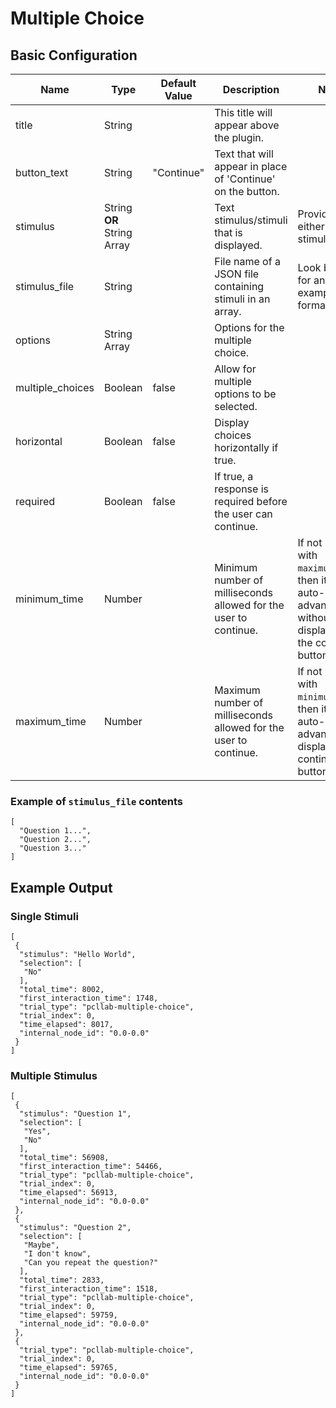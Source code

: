 # Multiple Choice

## Basic Configuration
|Name|Type|Default Value|Description|Note|
|----|----|-------------|-----------|----|
|title|String||This title will appear above the plugin.||
|button_text|String|"Continue"|Text that will appear in place of 'Continue' on the button.||
|stimulus|String **OR** String Array||Text stimulus/stimuli that is displayed.|Provide either this or stimulus_file.|
|stimulus_file|String||File name of a JSON file containing stimuli in an array.|Look below for an example of formatting.|
|options|String Array||Options for the multiple choice.||
|multiple_choices|Boolean|false|Allow for multiple options to be selected.||
|horizontal|Boolean|false|Display choices horizontally if true.||
|required|Boolean|false|If true, a response is required before the user can continue.||
|minimum_time|Number||Minimum number of milliseconds allowed for the user to continue.|If not used with `maximum_time`, then it will auto-advance without displaying the continue button.|
|maximum_time|Number||Maximum number of milliseconds allowed for the user to continue.|If not used with `minimum_time`, then it will auto-advance and display the continue button.|

### Example of `stimulus_file` contents
```
[
  "Question 1...",
  "Question 2...",
  "Question 3..."
]
```

## Example Output
### Single Stimuli
```
[
 {
  "stimulus": "Hello World",
  "selection": [
   "No"
  ],
  "total_time": 8002,
  "first_interaction_time": 1748,
  "trial_type": "pcllab-multiple-choice",
  "trial_index": 0,
  "time_elapsed": 8017,
  "internal_node_id": "0.0-0.0"
 }
]
```

### Multiple Stimulus
```
[
 {
  "stimulus": "Question 1",
  "selection": [
   "Yes",
   "No"
  ],
  "total_time": 56908,
  "first_interaction_time": 54466,
  "trial_type": "pcllab-multiple-choice",
  "trial_index": 0,
  "time_elapsed": 56913,
  "internal_node_id": "0.0-0.0"
 },
 {
  "stimulus": "Question 2",
  "selection": [
   "Maybe",
   "I don't know",
   "Can you repeat the question?"
  ],
  "total_time": 2833,
  "first_interaction_time": 1518,
  "trial_type": "pcllab-multiple-choice",
  "trial_index": 0,
  "time_elapsed": 59759,
  "internal_node_id": "0.0-0.0"
 },
 {
  "trial_type": "pcllab-multiple-choice",
  "trial_index": 0,
  "time_elapsed": 59765,
  "internal_node_id": "0.0-0.0"
 }
]
```
